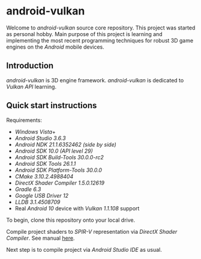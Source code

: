 # android-vulkan

Welcome to _android-vulkan_ source core repository. This project was started as personal hobby. Main purpose of this project is learning and implementing the most recent programming techniques for robust 3D game engines on the _Android_ mobile devices.

## Introduction

_android-vulkan_ is 3D engine framework. _android-vulkan_ is dedicated to _Vulkan API_ learning.

## Quick start instructions

Requirements:

* _Windows Vista_+
* _Android Studio 3.6.3_
* _Android NDK 21.1.6352462 (side by side)_
* _Android SDK 10.0 (API level 29)_
* _Android SDK Build-Tools 30.0.0-rc2_
* _Android SDK Tools 26.1.1_
* _Android SDK Platform-Tools 30.0.0_
* _CMake 3.10.2.4988404_
* _DirectX Shader Compiler 1.5.0.12619_
* _Gradle 6.3_
* _Google USB Driver 12_
* _LLDB 3.1.4508709_
* Real _Android 10_ device with _Vulkan 1.1.108_ support

To begin, clone this repository onto your local drive.

Compile project shaders to _SPIR-V_ representation via _DirectX Shader Compiler_. See manual [here](docs/shader-compilation.md).

Next step is to compile project via _Android Studio IDE_ as usual.
